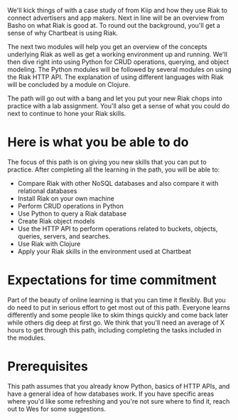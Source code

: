 <!--
name: before-we-begin
version : "0.1"
title : "Before We Begin"
description: "Set expectations and assess initial confidence."
coverImage : "https://raw.githubusercontent.com/outlearn-content/chartbeat-riak/master/images/Chartbeat-logo.png"
freshnessDate : 2015-05-19
license : "CC Attribution-ShareAlike 4.0"
-->

<!-- @section, "title": "Getting started" -->

We'll kick things of with a case study of from Kiip and how they use Riak to connect advertisers and app makers. Next in line will be an overview from Basho on what Riak is good at. To round out the background, you'll get a sense of why Chartbeat is using Riak.

The next two modules will help you get an overview of the concepts underlying Riak as well as get a working environment up and running. We'll then dive right into using Python for CRUD operations, querying, and object modeling. The Python modules will be followed by several modules on using the Riak HTTP API. The explanation of using different languages with Riak will be concluded by a module on Clojure.

The path will go out with a bang and let you put your new Riak chops into practice with a lab assignment. You'll also get a sense of what you could do next to continue to hone your Riak skills.

# Here is what you be able to do

The focus of this path is on giving you new skills that you can put to practice. After completing all the learning in the path, you will be able to:

- Compare Riak with other NoSQL databases and also compare it with relational databases
- Install Riak on your own machine
- Perform CRUD operations in Python
- Use Python to query a Riak database
- Create Riak object models
- Use the HTTP API to perform operations related to buckets, objects, queries, servers, and searches.
- Use Riak with Clojure
- Apply your Riak skills in the environment used at Chartbeat

# Expectations for time commitment

Part of the beauty of online learning is that you can time it flexibly. But you do need to put in serious effort to get most out of this path. Everyone learns differently and some people like to skim things quickly and come back later while others dig deep at first go. We think that you'll need an average of X hours to get through this path, including completing the tasks included in the modules.

# Prerequisites

This path assumes that you already know Python, basics of HTTP APIs, and have a general idea of how databases work. If you have specific areas where you'd like some refreshing and you're not sure where to find it, reach out to Wes for some suggestions.
